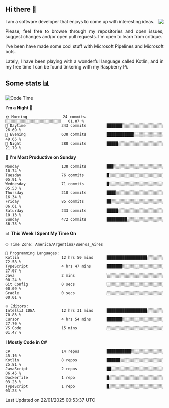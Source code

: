 ## Hi there :slightly_smiling_face:

<img src="https://github-readme-stats.vercel.app/api?username=victorgrycuk&show_icons=true&count_private=true&title_color=F7941E&icon_color=F7941E" align="right">

<p align="justify">
I am a software developer that enjoys to come up with interesting ideas.
<p/>

<p align= "justify">
Please, feel free to browse through my repositories and open issues, suggest changes and/or open pull requests. I'm open to learn from critique.
<p/>


<p align= "justify">
I've been have made some cool stuff with Microsoft Pipelines and Microsoft bots.
<p/>

<p align= "justify">
Lately, I have been playing with a wonderful language called Kotlin, and in my free time I can be found tinkering with my Raspberry Pi.
<p/>

## Some stats :bar_chart:
<!--START_SECTION:waka-->
![Code Time](http://img.shields.io/badge/Code%20Time-2%2C114%20hrs%2016%20mins-blue)

**I'm a Night 🦉** 

```text
🌞 Morning                24 commits          ░░░░░░░░░░░░░░░░░░░░░░░░░   01.87 % 
🌆 Daytime                343 commits         ███████░░░░░░░░░░░░░░░░░░   26.69 % 
🌃 Evening                638 commits         ████████████░░░░░░░░░░░░░   49.65 % 
🌙 Night                  280 commits         █████░░░░░░░░░░░░░░░░░░░░   21.79 % 
```
📅 **I'm Most Productive on Sunday** 

```text
Monday                   138 commits         ███░░░░░░░░░░░░░░░░░░░░░░   10.74 % 
Tuesday                  76 commits          █░░░░░░░░░░░░░░░░░░░░░░░░   05.91 % 
Wednesday                71 commits          █░░░░░░░░░░░░░░░░░░░░░░░░   05.53 % 
Thursday                 210 commits         ████░░░░░░░░░░░░░░░░░░░░░   16.34 % 
Friday                   85 commits          ██░░░░░░░░░░░░░░░░░░░░░░░   06.61 % 
Saturday                 233 commits         █████░░░░░░░░░░░░░░░░░░░░   18.13 % 
Sunday                   472 commits         █████████░░░░░░░░░░░░░░░░   36.73 % 
```


📊 **This Week I Spent My Time On** 

```text
🕑︎ Time Zone: America/Argentina/Buenos_Aires

💬 Programming Languages: 
Kotlin                   12 hrs 50 mins      ██████████████████░░░░░░░   72.58 % 
TypeScript               4 hrs 47 mins       ███████░░░░░░░░░░░░░░░░░░   27.07 % 
Java                     2 mins              ░░░░░░░░░░░░░░░░░░░░░░░░░   00.24 % 
Git Config               0 secs              ░░░░░░░░░░░░░░░░░░░░░░░░░   00.09 % 
Gradle                   0 secs              ░░░░░░░░░░░░░░░░░░░░░░░░░   00.01 % 

🔥 Editors: 
IntelliJ IDEA            12 hrs 31 mins      ██████████████████░░░░░░░   70.83 % 
Cursor                   4 hrs 54 mins       ███████░░░░░░░░░░░░░░░░░░   27.70 % 
VS Code                  15 mins             ░░░░░░░░░░░░░░░░░░░░░░░░░   01.47 % 
```

**I Mostly Code in C#** 

```text
C#                       14 repos            ███████████░░░░░░░░░░░░░░   45.16 % 
Kotlin                   8 repos             ██████░░░░░░░░░░░░░░░░░░░   25.81 % 
JavaScript               2 repos             ██░░░░░░░░░░░░░░░░░░░░░░░   06.45 % 
Dockerfile               1 repo              █░░░░░░░░░░░░░░░░░░░░░░░░   03.23 % 
TypeScript               1 repo              █░░░░░░░░░░░░░░░░░░░░░░░░   03.23 % 
```




 Last Updated on 22/01/2025 00:53:37 UTC
<!--END_SECTION:waka-->
